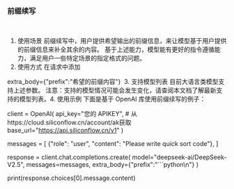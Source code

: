 



### 前缀续写
​
1. 使用场景
前缀续写中，用户提供希望输出的前缀信息，来让模型基于用户提供的前缀信息来补全其余的内容。 基于上述能力，模型能有更好的指令遵循能力，满足用户一些特定场景的指定格式的问题。
​
2. 使用方式
在请求中添加

extra_body={"prefix":"希望的前缀内容"}
​
3. 支持模型列表
目前大语言类模型支持上述参数。
注意：支持的模型情况可能会发生变化，请查阅本文档了解最新支持的模型列表。
​
4. 使用示例
下面是基于 OpenAI 库使用前缀续写的例子：


client = OpenAI(
    api_key="您的 APIKEY", # 从https://cloud.siliconflow.cn/account/ak获取
    base_url="https://api.siliconflow.cn/v1"
)
 
messages = [
    {"role": "user", "content": "Please write quick sort code"},
]

response = client.chat.completions.create(
    model="deepseek-ai/DeepSeek-V2.5",
    messages=messages,
    extra_body={"prefix":"```python\n"}
)

print(response.choices[0].message.content)